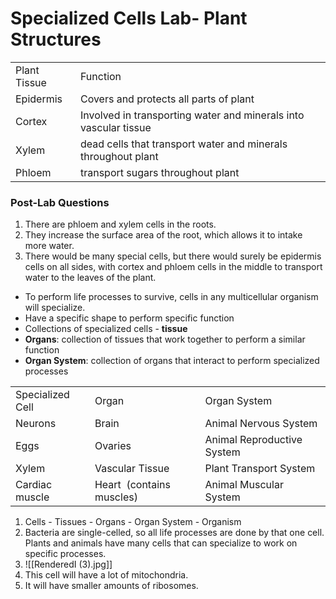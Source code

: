 # Specialized Cells Lab- Plant Structures

|    |    |
|---|---|
|Plant Tissue|Function|
|Epidermis|Covers and protects all parts of plant|
|Cortex|Involved in transporting water and minerals into vascular tissue|
|Xylem|dead cells that transport water and minerals throughout plant|
|Phloem|transport sugars throughout plant|

### Post-Lab Questions
1. There are phloem and xylem cells in the roots.
2. They increase the surface area of the root, which allows it to intake more water.
3. There would be many special cells, but there would surely be epidermis cells on all sides, with cortex and phloem cells in the middle to transport water to the leaves of the plant.

- To perform life processes to survive, cells in any multicellular organism will specialize.
- Have a specific shape to perform specific function
- Collections of specialized cells - **tissue**
- **Organs**: collection of tissues that work together to perform a similar function
- **Organ System**: collection of organs that interact to perform specialized processes

|   |   |   |
|---|---|---|
|Specialized Cell|Organ|Organ System|
|Neurons|Brain|Animal Nervous System|
|Eggs|Ovaries|Animal Reproductive System|
|Xylem|Vascular Tissue|Plant Transport System|
|Cardiac muscle|Heart  (contains muscles)|Animal Muscular System|

1. Cells - Tissues - Organs - Organ System - Organism
2. Bacteria are single-celled, so all life processes are done by that one cell. Plants and animals have many cells that can specialize to work on specific processes.
3. ![[RenderedI (3).jpg]]
4. This cell will have a lot of mitochondria.
5. It will have smaller amounts of ribosomes.


